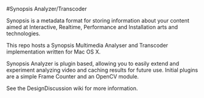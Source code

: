 
#Synopsis Analyzer/Transcoder

Synopsis is a metadata format for storing information about your content aimed at Interactive, Realtime, Performance and Installation arts and technologies.

This repo hosts a Synopsis Multimedia Analyser and Transcoder implementation written for Mac OS X.

Synopsis Analyzer is plugin based, allowing you to easily extend and experiment analyzing video and caching results for future use. Initial plugins are a simple Frame Counter and an OpenCV module. 

See the DesignDiscussion wiki for more information.
